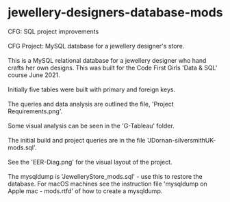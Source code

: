 # jewellery-designers-database-mods
CFG: SQL project improvements
<br><br>
CFG Project: MySQL database for a jewellery designer's store.
<br><br>
This is a MySQL relational database for a jewellery designer who hand crafts
her own designs. This was built for the Code First Girls 'Data & SQL' course June 2021.
<br><br>
Initially five tables were built with primary and foreign keys.
<br><br>
The queries and data analysis are outlined the file, 'Project Requirements.png'.
<br><br>
Some visual analysis can be seen in the 'G-Tableau' folder.
<br><br>
The initial build and project queries are in the file 'JDornan-silversmithUK-mods.sql'.
<br><br>
See the 'EER-Diag.png' for the visual layout of the project.
<br><br>
The mysqldump is 'JewelleryStore_mods.sql' - use this to restore the database.
For macOS machines see the instruction file 'mysqldump on Apple mac - mods.rtfd' of
how to create a mysqldump.
<br><br>
